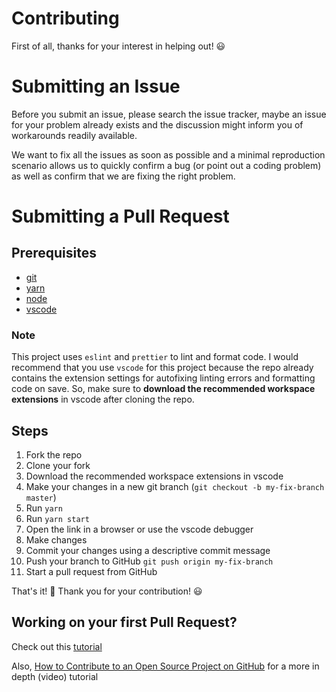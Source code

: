 # Contributing

First of all, thanks for your interest in helping out! 😃

# Submitting an Issue

Before you submit an issue, please search the issue tracker, maybe an issue for your problem already exists and the discussion might inform you of workarounds readily available.

We want to fix all the issues as soon as possible and a minimal reproduction scenario allows us to quickly confirm a bug (or point out a coding problem) as well as confirm that we are fixing the right problem.

# Submitting a Pull Request

## Prerequisites

-   [git](https://git-scm.com/)
-   [yarn](https://yarnpkg.com)
-   [node](https://nodejs.org/en/)
-   [vscode](https://code.visualstudio.com/)

### Note

This project uses `eslint` and `prettier` to lint and format code. I would recommend that you use `vscode` for this project because the repo already contains the extension settings for autofixing linting errors and formatting code on save. So, make sure to **download the recommended workspace extensions** in vscode after cloning the repo.

## Steps

1. Fork the repo
2. Clone your fork
3. Download the recommended workspace extensions in vscode
4. Make your changes in a new git branch (`git checkout -b my-fix-branch master`)
5. Run `yarn`
6. Run `yarn start`
7. Open the link in a browser or use the vscode debugger
8. Make changes
9. Commit your changes using a descriptive commit message
10. Push your branch to GitHub `git push origin my-fix-branch`
11. Start a pull request from GitHub

That's it! 🎉 Thank you for your contribution! 😃

## Working on your first Pull Request?

Check out this [tutorial](https://github.com/firstcontributions/first-contributions/blob/master/github-windows-vs-code-tutorial.md)

Also, [How to Contribute to an Open Source Project on GitHub](https://egghead.io/series/how-to-contribute-to-an-open-source-project-on-github) for a more in depth (video) tutorial
